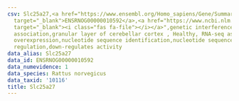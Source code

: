 ```yaml
---
csv: Slc25a27,<a href="https://www.ensembl.org/Homo_sapiens/Gene/Summary?db=core;g=ENSRNOG00000010592"
  target="_blank">ENSRNOG00000010592</a>,<a href="https://www.ncbi.nlm.nih.gov/pubmed/30467350"
  target="_blank"><i class="fas fa-file"></i></a>",genetic interference,functional
  association,granular layer of cerebellar cortex , Healthy, RNA-seq assay, hsf-1
  overexpression,nucleotide sequence identification,nucleotide sequence identification,transcriptional
  regulation,down-regulates activity
data_alias: Slc25a27
data_id: ENSRNOG00000010592
data_numevidence: 1
data_species: Rattus norvegicus
data_taxid: '10116'
title: Slc25a27
---
```

